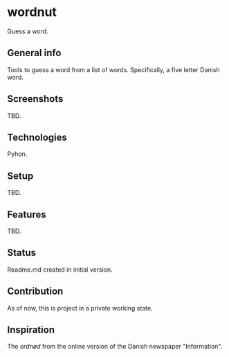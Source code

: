 # wordnut

Guess a word.

## General info

Tools to guess a word from a list of words. Specifically, a five letter Danish word.

## Screenshots

TBD.

## Technologies

Pyhon.

## Setup

TBD.

## Features

TBD.

## Status

Readme.md created in initial version.

## Contribution

As of now, this is project in a private working state.

## Inspiration

The _ordnød_ from the online version of the Danish newspaper "Information".

